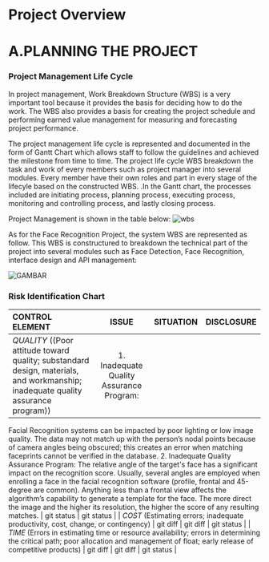 # Project Overview

# A.PLANNING THE PROJECT


### **Project Management Life Cycle**
In project management, Work Breakdown Structure (WBS) is a very important tool 
because it provides the basis for deciding how to do the work. The WBS also provides a basis 
for creating the project schedule and performing earned value management for measuring and 
forecasting project performance.


The project management life cycle is represented and documented in the form of Gantt Chart which
allows staff to follow the guidelines and achieved the milestone from time to time. The project
life cycle WBS breakdown the task and work of every members such as project manager into several modules. Every member have their own roles and part in every stage of the lifecyle based on the constructed WBS.
.In the Gantt chart, the processes included are initiating 
process, planning process, executing process, monitoring and controlling process, and lastly 
closing process.

Project Management is shown in the table below:
![wbs](https://user-images.githubusercontent.com/121369021/211588932-dfd26309-8883-4d53-a8a6-9cf32ce1a6f7.png)

As for the Face Recognition Project, the system WBS are represented as follow. This WBS is constructured to breakdown the technical part of the project into several modules such as Face Detection, Face Recognition, interface design and API management:

![GAMBAR](https://user-images.githubusercontent.com/121369021/211601484-75baf904-121c-4246-bd56-0af0f6d7d5cd.png)

### **Risk Identification Chart**
| CONTROL ELEMENT | ISSUE | SITUATION | DISCLOSURE |
| :---         |     :---:      |          ---: |          ---: | 
| *QUALITY* ((Poor attitude toward quality; substandard design, materials, and workmanship; inadequate quality assurance program))   | 1.	Inadequate Quality Assurance Program: 
 Facial Recognition systems can be impacted by poor lighting or low image quality. The data may not match up with the person’s nodal points because of camera angles being obscured; this creates an error when matching faceprints cannot be verified in the database.
2.	 Inadequate Quality Assurance Program: The relative angle of the target's face has a significant impact on the recognition score. Usually, several angles are employed when enrolling a face in the facial recognition software (profile, frontal and 45-degree are common). Anything less than a frontal view affects the algorithm’s capability to generate a template for the face. The more direct the image and the higher its resolution, the higher the score of any resulting matches.
     | git status    | git status    |
| *COST* (Estimating errors; inadequate productivity, cost, change, or contingency)    | git diff       | git diff      | git status    |
| *TIME* (Errors in estimating time or resource availability; errors in determining the critical path; poor allocation and management of float; early release of competitive products)     | git diff       | git diff      | git status    |

